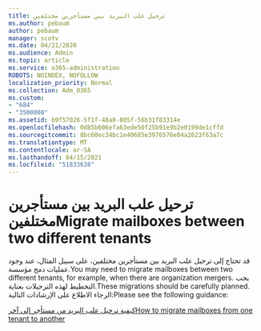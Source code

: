 ```yaml
---
title: ترحيل علب البريد بين مستأجرين مختلفين
ms.author: pebaum
author: pebaum
manager: scotv
ms.date: 04/21/2020
ms.audience: Admin
ms.topic: article
ms.service: o365-administration
ROBOTS: NOINDEX, NOFOLLOW
localization_priority: Normal
ms.collection: Adm_O365
ms.custom:
- "684"
- "3500008"
ms.assetid: b9f57026-5f1f-48a8-805f-56b31f83314e
ms.openlocfilehash: 0d85b606efa63ede50f25b91e9b2e0199de1cffd
ms.sourcegitcommit: 8bc60ec34bc1e40685e3976576e04a2623f63a7c
ms.translationtype: MT
ms.contentlocale: ar-SA
ms.lasthandoff: 04/15/2021
ms.locfileid: "51833638"
---
```

# <a name="migrate-mailboxes-between-two-different-tenants"></a><span data-ttu-id="0b4e0-102">ترحيل علب البريد بين مستأجرين مختلفين</span><span class="sxs-lookup"><span data-stu-id="0b4e0-102">Migrate mailboxes between two different tenants</span></span>

<span data-ttu-id="0b4e0-103">قد تحتاج إلى ترحيل علب البريد بين مستأجرين مختلفين، على سبيل المثال، عند وجود عمليات دمج مؤسسة.</span><span class="sxs-lookup"><span data-stu-id="0b4e0-103">You may need to migrate mailboxes between two different tenants, for example, when there are organization mergers.</span></span> <span data-ttu-id="0b4e0-104">يجب التخطيط لهذه الترحيلات بعناية.</span><span class="sxs-lookup"><span data-stu-id="0b4e0-104">These migrations should be carefully planned.</span></span> <span data-ttu-id="0b4e0-105">الرجاء الاطلاع على الإرشادات التالية:</span><span class="sxs-lookup"><span data-stu-id="0b4e0-105">Please see the following guidance:</span></span>
  
[<span data-ttu-id="0b4e0-106">كيفية ترحيل علب البريد من مستأجر إلى آخر</span><span class="sxs-lookup"><span data-stu-id="0b4e0-106">How to migrate mailboxes from one tenant to another</span></span>](https://docs.microsoft.com/Exchange/mailbox-migration/migrate-mailboxes-across-tenants)
  